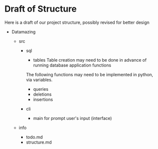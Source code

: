 # Draft of Structure

Here is a draft of our project structure, possibly revised for better design

- Datamazing
    - src
        - sql
            - tables
            Table creation may need to be done in advance of running database application functions
            
            The following functions may need to be implemented in python, via variables. 
            - queries
            - deletions
            - insertions
        - cli
            - main for prompt user's input (interface)

    - info
        - todo.md
        - structure.md
